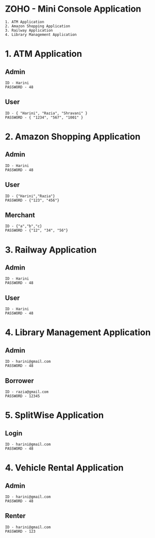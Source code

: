 # ZOHO - Mini Console Application


 ```
 1. ATM Application
 2. Amazon Shopping Application
 3. Railway Application
 4. Library Management Application
 ```

# 1. ATM Application
## Admin
```
ID - Harini
PASSWORD - 48
```
## User

```
ID - { "Harini", "Razia", "Shravani" }
PASSWORD - { "1234", "567", "1001" }
```

# 2. Amazon Shopping Application
## Admin
```
ID - Harini
PASSWORD - 48
```
## User
```
ID - {"Harini","Razia"}
PASSWORD - {"123", "456"}
```
## Merchant
```
ID - {"a","b","c}
PASSWORD - {"12", "34", "56"}
```

# 3. Railway Application
## Admin
```
ID - Harini
PASSWORD - 48
```
## User
```
ID - Harini
PASSWORD - 48
```

# 4. Library Management Application
## Admin
```
ID - harini@gmail.com
PASSWORD - 48
```
## Borrower
```
ID - razia@gmail.com
PASSWORD - 12345
```
# 5. SplitWise Application
## Login
```
ID - harini@gmail.com
PASSWORD - 48
```
# 4. Vehicle Rental Application
## Admin
```
ID - harini@gmail.com
PASSWORD - 48
```
## Renter
```
ID - harini@gmail.com
PASSWORD - 123
```

